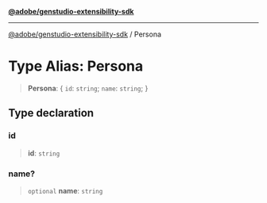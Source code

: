 [**@adobe/genstudio-extensibility-sdk**](../README.md)

***

[@adobe/genstudio-extensibility-sdk](../globals.md) / Persona

# Type Alias: Persona

> **Persona**: \{ `id`: `string`; `name`: `string`; \}

## Type declaration

### id

> **id**: `string`

### name?

> `optional` **name**: `string`
